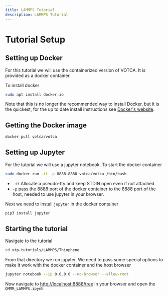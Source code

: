 ```yaml
---
title: LAMMPS Tutorial
description: LAMMPS Tutorial
---
```



# Tutorial Setup

## Setting up Docker
For this tutorial we will use the containerized version of VOTCA. It is provided as a docker container.

To install docker

```bash
sudo apt install docker.io
```

Note that this is no longer the recommended way to install Docker, but it is the quickest, for the up to date install instructions see [Docker's website](https://docs.docker.com/engine/install/).

## Getting the Docker image
```bash
docker pull votca/votca
```

## Setting up Jupyter
For the tutorial we will use a jupyter notebook. To start the docker container

```bash
sudo docker run -it -p 8888:8888 votca/votca /bin/bash
```

* `-it` Allocate a pseudo-tty and keep STDIN open even if not attached
* `-p` pass the 8888 port of the docker container to the 8888 port of the host, needed to use jupyter in your browser.

Next we need to install `jupyter` in the docker container

```bash
pip3 install jupyter
```

## Starting the tutorial
Navigate to the tutorial

```bash
cd xtp-tutorials/LAMMPS/Thiophene
```

From that directory we run jupyter. We need to pass some special options to make it work with the docker container and the host browser

```bash
jupyter notebook --ip 0.0.0.0 --no-browser --allow-root
```

Now navigate to [http://localhost:8888/tree](http://localhost:8888/tree) in your browser and open the `QMMM_LAMMPS.ipynb`